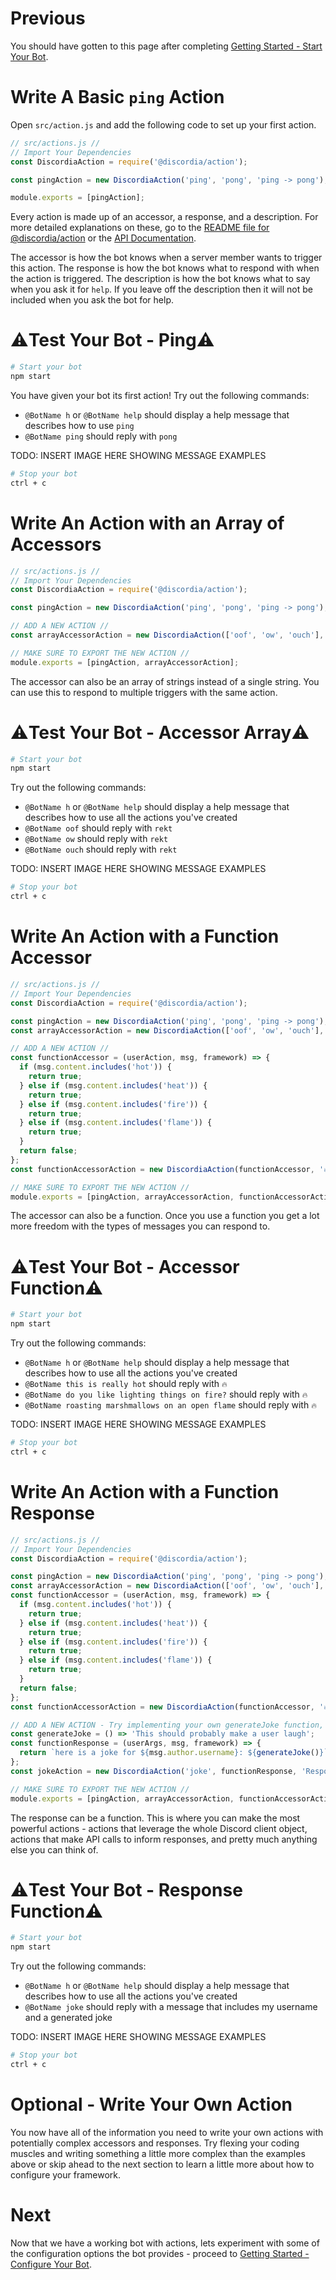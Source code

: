 # Previous
You should have gotten to this page after completing [Getting Started - Start Your Bot](gs_start_your_bot).

# Write A Basic `ping` Action
Open `src/action.js` and add the following code to set up your first action.
```js
// src/actions.js //
// Import Your Dependencies
const DiscordiaAction = require('@discordia/action');

const pingAction = new DiscordiaAction('ping', 'pong', 'ping -> pong');

module.exports = [pingAction];
```

Every action is made up of an accessor, a response, and a description. For more detailed explanations on these, go to the [README file for @discordia/action](action) or the [API Documentation](api#DiscordiaAction).

The accessor is how the bot knows when a server member wants to trigger this action. The response is how the bot knows what to respond with when the action is triggered. The description is how the bot knows what to say when you ask it for `help`. If you leave off the description then it will not be included when you ask the bot for help.

# ⚠️Test Your Bot - Ping⚠️
```bash
# Start your bot
npm start
```
You have given your bot its first action! Try out the following commands:

- `@BotName h` or `@BotName help` should display a help message that describes how to use `ping`
- `@BotName ping` should reply with `pong`

TODO: INSERT IMAGE HERE SHOWING MESSAGE EXAMPLES

```bash
# Stop your bot
ctrl + c
```

# Write An Action with an Array of Accessors
```js
// src/actions.js //
// Import Your Dependencies
const DiscordiaAction = require('@discordia/action');

const pingAction = new DiscordiaAction('ping', 'pong', 'ping -> pong');

// ADD A NEW ACTION //
const arrayAccessorAction = new DiscordiaAction(['oof', 'ow', 'ouch'], 'rekt', 'Lets you know when you\'ve been rekt.');

// MAKE SURE TO EXPORT THE NEW ACTION //
module.exports = [pingAction, arrayAccessorAction];
```

The accessor can also be an array of strings instead of a single string. You can use this to respond to multiple triggers with the same action.

# ⚠️Test Your Bot - Accessor Array⚠️
```bash
# Start your bot
npm start
```
Try out the following commands:

- `@BotName h` or `@BotName help` should display a help message that describes how to use all the actions you've created
- `@BotName oof` should reply with `rekt`
- `@BotName ow` should reply with `rekt`
- `@BotName ouch` should reply with `rekt`

TODO: INSERT IMAGE HERE SHOWING MESSAGE EXAMPLES

```bash
# Stop your bot
ctrl + c
```

# Write An Action with a Function Accessor
```js
// src/actions.js //
// Import Your Dependencies
const DiscordiaAction = require('@discordia/action');

const pingAction = new DiscordiaAction('ping', 'pong', 'ping -> pong');
const arrayAccessorAction = new DiscordiaAction(['oof', 'ow', 'ouch'], 'rekt', 'Lets you know when you\'ve been rekt.');

// ADD A NEW ACTION //
const functionAccessor = (userAction, msg, framework) => {
  if (msg.content.includes('hot')) {
    return true;
  } else if (msg.content.includes('heat')) {
    return true;
  } else if (msg.content.includes('fire')) {
    return true;
  } else if (msg.content.includes('flame')) {
    return true;
  }
  return false;
};
const functionAccessorAction = new DiscordiaAction(functionAccessor, '🔥', 'Let the user know if their message is hot');

// MAKE SURE TO EXPORT THE NEW ACTION //
module.exports = [pingAction, arrayAccessorAction, functionAccessorAction];
```

The accessor can also be a function. Once you use a function you get a lot more freedom with the types of messages you can respond to.

# ⚠️Test Your Bot - Accessor Function⚠️
```bash
# Start your bot
npm start
```
Try out the following commands:

- `@BotName h` or `@BotName help` should display a help message that describes how to use all the actions you've created
- `@BotName this is really hot` should reply with `🔥`
- `@BotName do you like lighting things on fire?` should reply with `🔥`
- `@BotName roasting marshmallows on an open flame` should reply with `🔥`

TODO: INSERT IMAGE HERE SHOWING MESSAGE EXAMPLES

```bash
# Stop your bot
ctrl + c
```

# Write An Action with a Function Response
```js
// src/actions.js //
// Import Your Dependencies
const DiscordiaAction = require('@discordia/action');

const pingAction = new DiscordiaAction('ping', 'pong', 'ping -> pong');
const arrayAccessorAction = new DiscordiaAction(['oof', 'ow', 'ouch'], 'rekt', 'Lets you know when you\'ve been rekt.');
const functionAccessor = (userAction, msg, framework) => {
  if (msg.content.includes('hot')) {
    return true;
  } else if (msg.content.includes('heat')) {
    return true;
  } else if (msg.content.includes('fire')) {
    return true;
  } else if (msg.content.includes('flame')) {
    return true;
  }
  return false;
};
const functionAccessorAction = new DiscordiaAction(functionAccessor, '🔥', 'Let the user know if their message is hot');

// ADD A NEW ACTION - Try implementing your own generateJoke function, maybe calling a joke API //
const generateJoke = () => 'This should probably make a user laugh';
const functionResponse = (userArgs, msg, framework) => {
  return `here is a joke for ${msg.author.username}: ${generateJoke()}`;
};
const jokeAction = new DiscordiaAction('joke', functionResponse, 'Responds to the user with a funny joke');

// MAKE SURE TO EXPORT THE NEW ACTION //
module.exports = [pingAction, arrayAccessorAction, functionAccessorAction, jokeAction];
```

The response can be a function. This is where you can make the most powerful actions - actions that leverage the whole Discord client object, actions that make API calls to inform responses, and pretty much anything else you can think of.

# ⚠️Test Your Bot - Response Function⚠️
```bash
# Start your bot
npm start
```
Try out the following commands:

- `@BotName h` or `@BotName help` should display a help message that describes how to use all the actions you've created
- `@BotName joke` should reply with a message that includes my username and a generated joke

TODO: INSERT IMAGE HERE SHOWING MESSAGE EXAMPLES

```bash
# Stop your bot
ctrl + c
```

# Optional - Write Your Own Action
You now have all of the information you need to write your own actions with potentially complex accessors and responses. Try flexing your coding muscles and writing something a little more complex than the examples above or skip ahead to the next section to learn a little more about how to configure your framework.

# Next
Now that we have a working bot with actions, lets experiment with some of the configuration options the bot provides - proceed to [Getting Started - Configure Your Bot](gs_configure_your_bot).